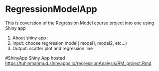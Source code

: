 # RegressionModelApp
This is coverstion of the Regression Model course project into one using Shiny app
1. About shiny app :
  1. input: choose regression model( model1, model2, etc...)
  1. Output: scatter plot and regression line

#ShinyApp
Shiny App hosted
https://tuhinmahmud.shinyapps.io/regressionAnalysis/RM_project.Rmd

